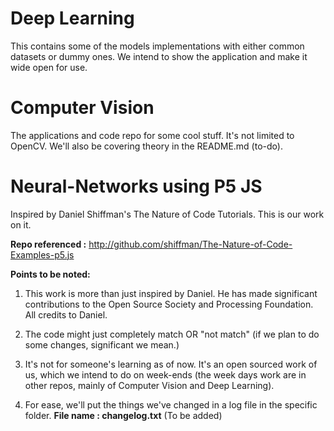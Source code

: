 # Deep Learning
This contains some of the models implementations with either common datasets or
dummy ones. We intend to show the application and make it wide open for use.

# Computer Vision
The applications and code repo for some cool stuff. It's not limited to OpenCV.
We'll also be covering theory in the README.md (to-do).

# Neural-Networks using P5 JS
Inspired by Daniel Shiffman's The Nature of Code Tutorials. This is our work on it. 

**Repo referenced :** http://github.com/shiffman/The-Nature-of-Code-Examples-p5.js

**Points to be noted:**

1) This work is more than just inspired by Daniel. He has made significant contributions to the Open Source Society and Processing Foundation. All credits to Daniel. 

2) The code might just completely match OR "not match" (if we plan to do some changes, significant we mean.) 

3) It's not for someone's learning as of now. It's an open sourced work of us, which we intend to do on week-ends (the week days work are in other repos, mainly of Computer Vision and Deep Learning). 

4) For ease, we'll put the things we've changed in a log file in the specific folder. **File name : changelog.txt** (To be added)
